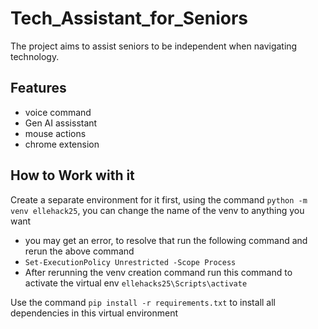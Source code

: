 # Tech_Assistant_for_Seniors
The project aims to assist seniors to be independent when navigating technology. 
## Features
- voice command
- Gen AI assisstant
- mouse actions
- chrome extension
## How to Work with it
Create a separate environment for it first, using the command `python -m venv ellehack25`, you can change the name of the venv to anything you want
- you may get an error, to resolve that run the following command and rerun the above command
- `Set-ExecutionPolicy Unrestricted -Scope Process`
- After rerunning the venv creation command run this command to activate the virtual env `ellehacks25\Scripts\activate`

Use the command `pip install -r requirements.txt` to install all dependencies in this virtual environment
